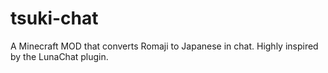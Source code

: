 # tsuki-chat
A Minecraft MOD that converts Romaji to Japanese in chat. Highly inspired by the LunaChat plugin.
